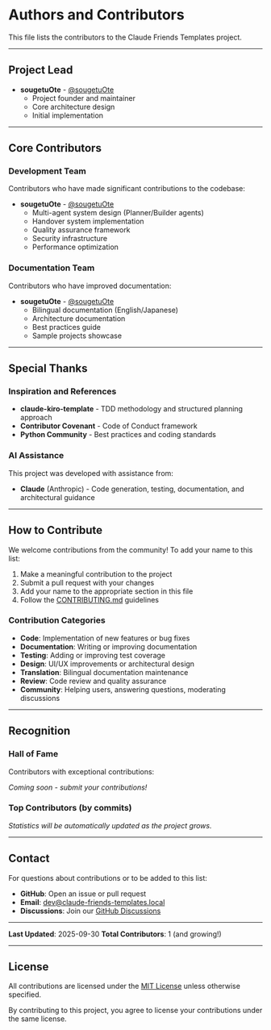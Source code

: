 # Authors and Contributors

This file lists the contributors to the Claude Friends Templates project.

---

## Project Lead

- **sougetuOte** - [@sougetuOte](https://github.com/sougetuOte)
  - Project founder and maintainer
  - Core architecture design
  - Initial implementation

---

## Core Contributors

### Development Team

Contributors who have made significant contributions to the codebase:

- **sougetuOte** - [@sougetuOte](https://github.com/sougetuOte)
  - Multi-agent system design (Planner/Builder agents)
  - Handover system implementation
  - Quality assurance framework
  - Security infrastructure
  - Performance optimization

### Documentation Team

Contributors who have improved documentation:

- **sougetuOte** - [@sougetuOte](https://github.com/sougetuOte)
  - Bilingual documentation (English/Japanese)
  - Architecture documentation
  - Best practices guide
  - Sample projects showcase

---

## Special Thanks

### Inspiration and References

- **claude-kiro-template** - TDD methodology and structured planning approach
- **Contributor Covenant** - Code of Conduct framework
- **Python Community** - Best practices and coding standards

### AI Assistance

This project was developed with assistance from:

- **Claude** (Anthropic) - Code generation, testing, documentation, and architectural guidance

---

## How to Contribute

We welcome contributions from the community! To add your name to this list:

1. Make a meaningful contribution to the project
2. Submit a pull request with your changes
3. Add your name to the appropriate section in this file
4. Follow the [CONTRIBUTING.md](CONTRIBUTING.md) guidelines

### Contribution Categories

- **Code**: Implementation of new features or bug fixes
- **Documentation**: Writing or improving documentation
- **Testing**: Adding or improving test coverage
- **Design**: UI/UX improvements or architectural design
- **Translation**: Bilingual documentation maintenance
- **Review**: Code review and quality assurance
- **Community**: Helping users, answering questions, moderating discussions

---

## Recognition

### Hall of Fame

Contributors with exceptional contributions:

*Coming soon - submit your contributions!*

### Top Contributors (by commits)

*Statistics will be automatically updated as the project grows.*

---

## Contact

For questions about contributions or to be added to this list:

- **GitHub**: Open an issue or pull request
- **Email**: dev@claude-friends-templates.local
- **Discussions**: Join our [GitHub Discussions](https://github.com/sougetuOte/claude-friends-templates/discussions)

---

**Last Updated**: 2025-09-30
**Total Contributors**: 1 (and growing!)

---

## License

All contributions are licensed under the [MIT License](LICENSE) unless otherwise specified.

By contributing to this project, you agree to license your contributions under the same license.
